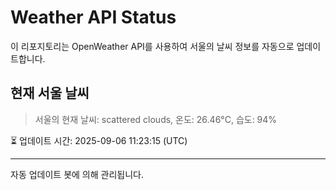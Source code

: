 
# Weather API Status

이 리포지토리는 OpenWeather API를 사용하여 서울의 날씨 정보를 자동으로 업데이트합니다.

## 현재 서울 날씨
> 서울의 현재 날씨: scattered clouds, 온도: 26.46°C, 습도: 94%

⏳ 업데이트 시간: 2025-09-06 11:23:15 (UTC)

---
자동 업데이트 봇에 의해 관리됩니다.

